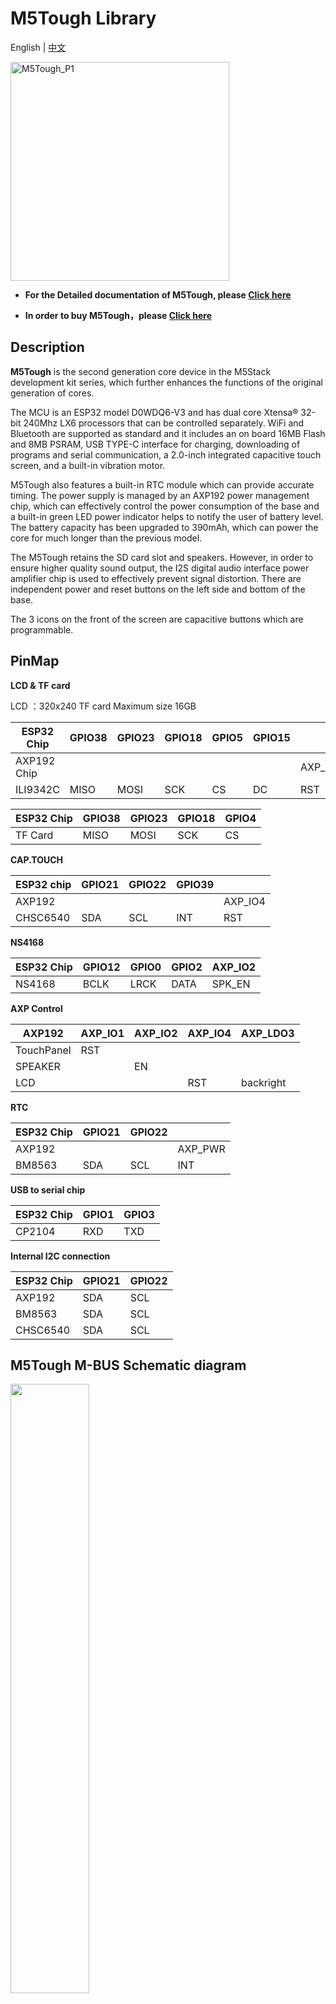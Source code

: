 # M5Tough Library

English | [中文](README_cn.md)

<img src="https://static-cdn.m5stack.com/resource/docs/static/assets/img/product_pics/core/tough/tough_01.webp" alt="M5Tough_P1" width="350" height="350">

* **For the Detailed documentation of M5Tough, please [Click here](https://docs.m5stack.com/en/core/tough)**

* **In order to buy M5Tough，please [Click here](https://shop.m5stack.com/collections/m5-controllers/products/m5stack-tough-esp32-iot-development-board-kit)**

## Description

**M5Tough** is the second generation core device in the M5Stack development kit series, which further enhances the functions of the original generation of cores. 

The MCU is an ESP32 model D0WDQ6-V3 and has dual core Xtensa® 32-bit 240Mhz LX6 processors that can be controlled separately. WiFi and Bluetooth are supported as standard and it includes an on board 16MB Flash and 8MB PSRAM, USB TYPE-C interface for charging, downloading of programs and serial communication, a 2.0-inch integrated capacitive touch screen, and a built-in vibration motor. 

M5Tough also features a built-in RTC module which can provide accurate timing. The power supply is managed by an AXP192 power management chip, which can effectively control the power consumption of the base and a built-in green LED power indicator helps to notify the user of battery level. The battery capacity has been upgraded to 390mAh, which can power the core for much longer than the previous model. 

The M5Tough retains the SD card slot and speakers. However, in order to ensure higher quality sound output, the I2S digital audio interface power amplifier chip is used to effectively prevent signal distortion. There are independent power and reset buttons on the left side and bottom of the base. 

The 3 icons on the front of the screen are capacitive buttons which are programmable.

## PinMap

**LCD & TF card**

LCD ：320x240
TF card Maximum size 16GB

| ESP32 Chip  | GPIO38 | GPIO23 | GPIO18 | GPIO5 | GPIO15 |          |           |           |
| ----------- | ------ | ------ | ------ | ----- | ------ | -------- | --------- | --------- |
| AXP192 Chip |        |        |        |       |        | AXP\_IO4 | AXP\_LDO3 | AXP\_LDO2 |
| ILI9342C    | MISO   | MOSI   | SCK    | CS    | DC     | RST      | BL        | PWR       |


| ESP32 Chip | GPIO38 | GPIO23 | GPIO18 | GPIO4 |
| ---------- | ------ | ------ | ------ | ----- |
| TF Card    | MISO   | MOSI   | SCK    | CS    |

**CAP.TOUCH**

| ESP32 chip | GPIO21 | GPIO22 | GPIO39 |          |
| ---------- | ------ | ------ | ------ | -------- |
| AXP192     |        |        |        | AXP\_IO4 |
| CHSC6540   | SDA    | SCL    | INT    | RST      |



**NS4168**

| ESP32 Chip | GPIO12 | GPIO0 | GPIO2 | AXP\_IO2 |
| ---------- | ------ | ----- | ----- | -------- |
| NS4168     | BCLK   | LRCK  | DATA  | SPK\_EN  |



**AXP Control**

| AXP192     | AXP\_IO1 | AXP\_IO2 | AXP\_IO4 | AXP\_LDO3 |
| ---------- | -------- | -------- | -------- | --------- |
| TouchPanel | RST      |          |          |           |
| SPEAKER    |          | EN       |          |           |
| LCD        |          |          | RST      | backright |


**RTC**

| ESP32 Chip | GPIO21 | GPIO22 |          |
| ---------- | ------ | ------ | -------- |
| AXP192     |        |        | AXP\_PWR |
| BM8563     | SDA    | SCL    | INT      |



**USB to serial chip**

| ESP32 Chip | GPIO1 | GPIO3 |
| ---------- | ----- | ----- |
| CP2104     | RXD   | TXD   |

**Internal I2C connection**

| ESP32 Chip | GPIO21 | GPIO22 |
| ---------- | ------ | ------ |
| AXP192     | SDA    | SCL    |
| BM8563     | SDA    | SCL    |
| CHSC6540   | SDA    | SCL    |

## M5Tough M-BUS Schematic diagram

<img src="https://static-cdn.m5stack.com/resource/docs/static/assets/img/product_pics/core/core2/core2_mbus.webp" width = "50%">

## M5PORT EXPLAIN

| PORT           | PIN    | Note: |
| -------------- | ------ | ----- |
| PORT\-A\(Red\) | G32/33 | I2C   |


## More Information

[Product docs](https://docs.m5stack.com/en/core/tough)